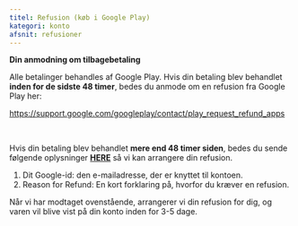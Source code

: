 ```yaml
---
titel: Refusion (køb i Google Play)
kategori: konto
afsnit: refusioner
---
```

**Din anmodning om tilbagebetaling**


Alle betalinger behandles af Google Play. Hvis din betaling blev behandlet **inden for de sidste 48 timer**, bedes du anmode om en refusion fra Google Play her:


<https://support.google.com/googleplay/contact/play_request_refund_apps>


 


Hvis din betaling blev behandlet **mere end 48 timer siden**, bedes du sende følgende oplysninger **[HERE](https://help.Studycat.com/hc/en-gb/requests/new)** så vi kan arrangere din refusion.


1. Dit Google-id: den e-mailadresse, der er knyttet til kontoen.
2. Reason for Refund: En kort forklaring på, hvorfor du kræver en refusion.


Når vi har modtaget ovenstående, arrangerer vi din refusion for dig, og varen vil blive vist på din konto inden for 3\-5 dage.